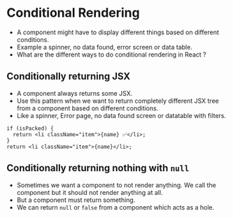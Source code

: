 # Conditional Rendering

- A component might have to display different things based on different conditions.
- Example a spinner, no data found, error screen or data table.
- What are the different ways to do conditional rendering in React ?



## Conditionally returning JSX 

- A component always returns some JSX.
- Use this pattern when we want to return completely different JSX tree from a component based on different conditions.
- Like a spinner, Error page, no data found screen or datatable with filters.

```tsx
if (isPacked) {
  return <li className="item">{name} ✅</li>;
}
return <li className="item">{name}</li>;
```


## Conditionally returning nothing with `null`

- Sometimes we want a component to not render anything. We call the component but it should not render anything at all.
- But a component must return something.
- We can return `null` or `false` from a component which acts as a hole.
